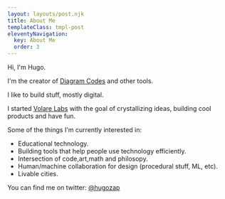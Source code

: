 ```yaml
---
layout: layouts/post.njk
title: About Me
templateClass: tmpl-post
eleventyNavigation:
  key: About Me
  order: 3
---
```


Hi, I'm Hugo.

I'm the creator of [Diagram Codes](https://diagram.codes)
and other tools.

I like to build stuff, mostly digital.

I started [Volare Labs](https://volarelabs.co) with the goal
of crystallizing ideas, building cool products and have fun.

Some of the things I'm currently interested in:

- Educational technology.
- Building tools that help people use technology efficiently.
- Intersection of code,art,math and philosopy.
- Human/machine collaboration for design (procedural stuff, ML, etc).
- Livable cities.

You can find me on twitter: [@hugozap](twitter.com/hugozap)




